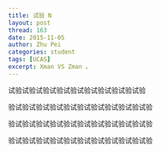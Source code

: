 ```yaml
---
title: 试验 N
layout: post
thread: 163
date: 2015-11-05
author: Zhu Pei
categories: student
tags: [UCAS]
excerpt: Xman VS Zman 。
---
```




试验试验试验试验试验试验试验试验试验试验

验试验试验试验试验试验试验试验试验试验试验

验试验试验试验试验试验试验试验试验试验试验

验试验试验试验试验试验试验试验试验试验试验